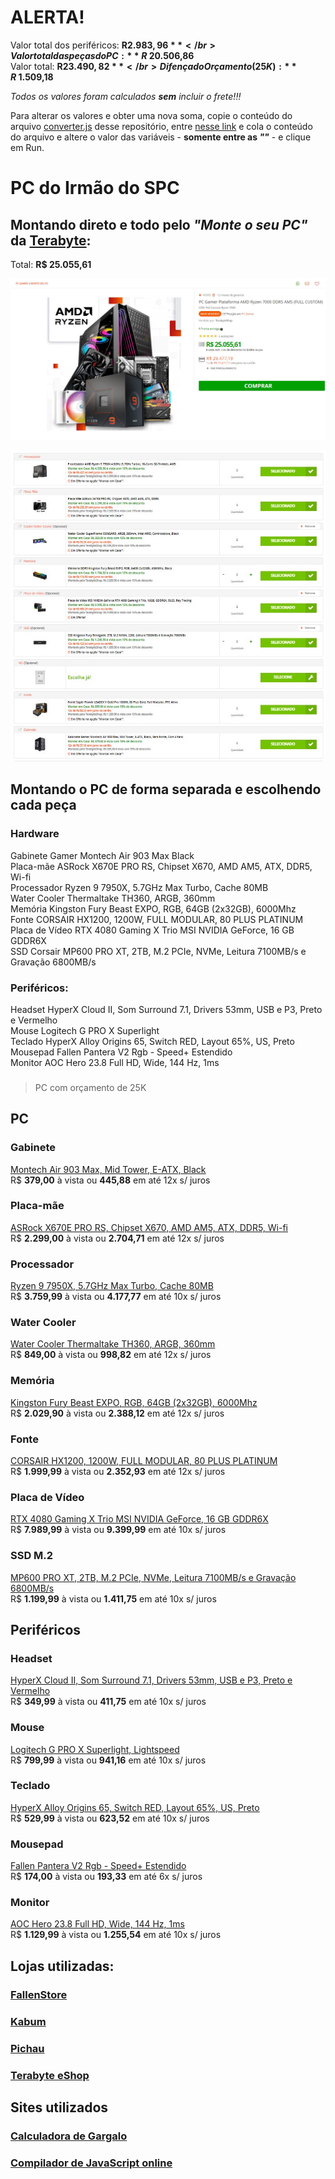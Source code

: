 # **ALERTA!**
Valor total dos periféricos: **R$ 2.983,96** </br>
Valor total das peças do PC: **R$ 20.506,86** </br>
Valor total: **R$ 23.490,82** </br>
Difença do Orçamento (25K): **R$ 1.509,18** </br>

*Todos os valores foram calculados **sem** incluir o frete!!!*

Para alterar os valores e obter uma nova soma, copie o conteúdo do arquivo [converter.js](https://github.com/Sphynx31/pc_hercules/blob/main/converter.js) desse repositório, entre [nesse link](https://www.programiz.com/javascript/online-compiler/) e cola o conteúdo do arquivo e altere o valor das variáveis - **somente entre as *""*** - e clique em Run.

# PC do Irmão do SPC

## Montando direto e todo pelo *"Monte o seu PC"* da [Terabyte](https://www.terabyteshop.com.br):
Total: **R$ 25.055,61** </br>

<p align="center">
  <img
    src="https://github.com/Sphynx31/pc_hercules/blob/main/valor_pc_terabye.jpg"
    alt="Preço do PC da Tera"
  />
</p>

<p align="center">
  <img
    src="https://github.com/Sphynx31/pc_hercules/blob/main/pc_terabyte.jpg"
    alt="Peças do PC da Tera"
  />
</p>

## Montando o PC de forma separada e escolhendo cada peça

### Hardware
Gabinete Gamer Montech Air 903 Max Black </br>
Placa-mãe ASRock X670E PRO RS, Chipset X670, AMD AM5, ATX, DDR5, Wi-fi </br>
Processador Ryzen 9 7950X, 5.7GHz Max Turbo, Cache 80MB </br>
Water Cooler Thermaltake TH360, ARGB, 360mm </br>
Memória Kingston Fury Beast EXPO, RGB, 64GB (2x32GB), 6000Mhz </br>
Fonte CORSAIR HX1200, 1200W, FULL MODULAR, 80 PLUS PLATINUM </br>
Placa de Vídeo RTX 4080 Gaming X Trio MSI NVIDIA GeForce, 16 GB GDDR6X </br>
SSD Corsair MP600 PRO XT, 2TB, M.2 PCIe, NVMe, Leitura 7100MB/s e Gravação 6800MB/s </br>

### Periféricos:
Headset HyperX Cloud II, Som Surround 7.1, Drivers 53mm, USB e P3, Preto e Vermelho </br>
Mouse Logitech G PRO X Superlight </br>
Teclado HyperX Alloy Origins 65, Switch RED, Layout 65%, US, Preto </br>
Mousepad Fallen Pantera V2 Rgb - Speed+ Estendido </br>
Monitor AOC Hero 23.8 Full HD, Wide, 144 Hz, 1ms </br>

###
> PC com orçamento de 25K

## PC

### Gabinete
[Montech Air 903 Max, Mid Tower, E-ATX, Black](https://www.terabyteshop.com.br/produto/25220/gabinete-gamer-montech-air-903-max-mid-tower-e-atx-black-sem-fonte-com-4-fans) </br>
R$ **379,00** à vista ou **445,88** em até 12x s/ juros

### Placa-mãe
[ASRock X670E PRO RS, Chipset X670, AMD AM5, ATX, DDR5, Wi-fi](https://www.terabyteshop.com.br/produto/22346/placa-mae-asrock-x670e-pro-rs-chipset-x670-amd-am5-atx-ddr5) </br>
R$ **2.299,00** à vista ou **2.704,71** em até  12x s/ juros

### Processador
[Ryzen 9 7950X, 5.7GHz Max Turbo, Cache 80MB](https://www.kabum.com.br/produto/378411/processador-amd-ryzen-9-7950x-5-7ghz-max-turbo-cache-80mb-am5-16-nucleos-video-integrado-100-100000514wof) </br>
R$ **3.759,99** à vista ou **4.177,77** em até  10x s/ juros

### Water Cooler
[Water Cooler Thermaltake TH360, ARGB, 360mm](https://www.terabyteshop.com.br/produto/22446/water-cooler-thermaltake-th360-argb-360mm-intel-amd-black-cl-w300-pl12sw-a) </br>
R$ **849,00** à vista ou **998,82** em até  12x s/ juros

### Memória
[Kingston Fury Beast EXPO, RGB, 64GB (2x32GB), 6000Mhz](https://www.terabyteshop.com.br/produto/24311/memoria-ddr5-kingston-fury-beast-expo-rgb-64gb-2x62gb-6000mhz-black-kf560c36bbeak2-64) </br>
R$ **2.029,90** à vista ou **2.388,12** em até  12x s/ juros

### Fonte
[CORSAIR HX1200, 1200W, FULL MODULAR, 80 PLUS PLATINUM](https://www.pichau.com.br/fonte-corsair-hx1200-1200w-full-modular-80-plus-platinum-preta-cp-9020140-na) </br>
R$ **1.999,99** à vista ou **2.352,93** em até 12x s/ juros

### Placa de Vídeo
[RTX 4080 Gaming X Trio MSI NVIDIA GeForce, 16 GB GDDR6X](https://www.kabum.com.br/produto/397581/placa-de-video-rtx-4080-gaming-x-trio-msi-nvidia-geforce-16-gb-gddr6x-dlss-ray-tracing-geforce-rtx-4080-16gb-gaming-x-trio) </br>
R$ **7.989,99** à vista ou **9.399,99** em até  10x s/ juros

### SSD M.2
[MP600 PRO XT, 2TB, M.2 PCIe, NVMe, Leitura 7100MB/s e Gravação 6800MB/s](https://www.kabum.com.br/produto/232238/ssd-corsair-force-mp600-pro-xt-2tb-m-2-pcie-nvme-leitura-7100mb-s-e-gravacao-6800mb-s-cssd-f2000gbmp600pxt) </br>
R$ **1.199,99** à vista ou **1.411,75** em até  10x s/ juros

## Periféricos

### Headset
[HyperX Cloud II, Som Surround 7.1, Drivers 53mm, USB e P3, Preto e Vermelho](https://www.kabum.com.br/produto/63197/headset-gamer-hyperx-cloud-ii-som-surround-7-1-drivers-53mm-usb-e-p3-preto-e-vermelho-4p5m0aa) </br>
R$ **349,99** à vista ou **411,75** em até 10x s/ juros

### Mouse
[Logitech G PRO X Superlight, Lightspeed](https://www.kabum.com.br/produto/149989/mouse-sem-fio-gamer-logitech-g-pro-x-superlight-lightspeed-25000-dpi-5-botoes-preto-910-005879) </br>
R$ **799,99** à vista ou **941,16** em até 10x s/ juros

### Teclado
[HyperX Alloy Origins 65, Switch RED, Layout 65%, US, Preto](https://www.kabum.com.br/produto/371598/teclado-mecanico-gamer-hyperx-alloy-origins-65-switch-red-layout-65-us-preto-4p5d6aa-aba) </br>
R$ **529,99** à vista ou **623,52** em até 10x s/ juros

### Mousepad
[Fallen Pantera V2 Rgb - Speed+ Estendido](https://www.fallenstore.com.br/produto/620-mousepad-gamer-fallen-pantera-v2-rgb-speed-estendido) </br>
R$ **174,00** à vista ou **193,33** em até 6x s/ juros

### Monitor
[AOC Hero 23.8 Full HD, Wide, 144 Hz, 1ms](https://www.kabum.com.br/produto/111160/monitor-gamer-aoc-hero-23-8-full-hd-wide-144-hz-1ms-freesync-hdmi-e-displayport-ips-ajuste-de-altura-24g2-bk) </br>
R$ **1.129,99** à vista ou **1.255,54** em até 10x s/ juros


## Lojas utilizadas:

### [FallenStore](https://www.fallenstore.com.br/)

### [Kabum](https://www.kabum.com.br/)

### [Pichau](https://www.pichau.com.br/)

### [Terabyte eShop](https://www.terabyteshop.com.br/)

## Sites utilizados

### [Calculadora de Gargalo](https://pc-builds.com/bottleneck-calculator/)

### [Compilador de JavaScript online](https://www.programiz.com/javascript/online-compiler/)
